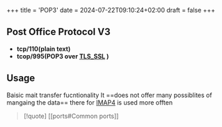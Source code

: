 +++
title = 'POP3'
date = 2024-07-22T09:10:24+02:00
draft = false
+++

## Post Office Protocol V3 
- **tcp/110(plain text)**
- **tcop/995(POP3 over [TLS_SSL](/protocols/TLS_SSL.md) )**

## Usage 
Baisic mait transfer fucntionality 
It ==does not offer many possiblites of mangaing the data== there for [IMAP4](/protocols/IMAP4.md) is used more offten 


>[!quote] [[ports#Common ports]]